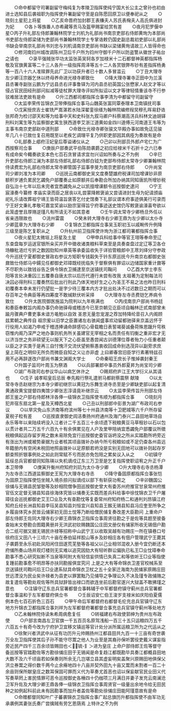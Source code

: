 <!-- { "loadSidebar": true } -->
　　○命中都留守司署副留守梅纯复为孝陵卫指挥使纯宁国大长公主之曾孙也初由进士选知县后袭祖职为指挥使升署副留守至是自陈愿回原卫以便奉祀从之
　　○晓刻土星犯上将星
　　○乙亥命晋府加封郡王表槏夫人苏氏表椈夫人高氏俱进封为妃
　　○各卜等族番人亦希藏等贡马及盔甲赐宴给赏有差
　　○夜月犯罗偃中星○丙子升礼部左侍郎兼翰林院学士刘机为礼部尚书南京吏部右侍郎黄珣为本部尚书吏部左侍郎梁储为吏部尚书兼翰林院学士专掌诰敕仍国史副总裁初吏部以礼部尚书缺会举南京礼部尚书刘忠与刘机请南京吏部尚书缺以梁储黄珣请故三人皆得命也
　　○修河南钧州城改调陈州卫后千户所为钧州守御千户所以防盗警从徽世子祐台之请也
　　○录平强贼张华功太监张英吴轲各岁加禄米十二石都督神英都指挥杨敬及官旗黄富等二十三人各升一级指挥周泽等五十二人各赏银弊布钞有差指挥杨勇等一百八十六人准赎罪先此厂卫以功获升者已十数人多冒滥云
　　○丁丑大理寺左少卿汪宗器乞休以终母养命进光禄寺卿致仕
　　○降大理寺署寺正田中为兰溪县丞署寺副张云鹏为宁远县丞右评事鲁铎为河内县丞初英国公张懋家人赵文才等以侵占官民田经刑部问拟减等徒杖罪大理寺评如所拟诏以文才等律轻情重该寺不行参驳难居法吏故有是命
　　○升江西都司都指挥佥事李清为中都留守司副留守
　　○太监李荣传旨锦衣卫带俸指挥佥事马山魏英张富同覃泰理本卫南镇抚司事
　　○戊寅授庶吉士崔铣严嵩湛若水陆深翟銮徐缙为翰林院编修叚炅穆孔晖易舒诰张邦奇为检讨邵天和等为给事中天和史科张九叙马卿户科蔡潮高淓兵科林文迪胡铎刑科刘寓生等为监察御史寓生狭西道李艾浙江道黄如金四川道傅元河南道王韦等为主事韦南京吏部赵中道刑部
　　○命致仕光禄寺卿张骏文华殿办事如故免迋见骏年几八十已致仕复召用既至以老疾乞调理平复乃供职吏部因其病痊为奏故有是命
　　○礼部奏上郕府汪妃皇后尊谥诸仪从之
　　○己卯以刑部员外郎卢宅仁为广西按察司佥事
　　○庚辰户部奏武平伯陈勋袭爵之初应给禄米千石折十之六已奉有成命矣今輙奏欲支本色七百石贪冒请求宜勿兴诏如所奏与之不为例
　　○辛巳升吏部右侍郎江澜为本部左侍郎礼部右侍郎白钺为吏部布侍郎太常寺少卿兼翰林院侍读费宏为礼部右侍郎太常寺卿管国子监事李旻为南京吏部右侍郎
　　○升尚宝司少卿刘准为本司卿
　　○巡抚云南都御史吴文度奏楚雄府税课司加增课钞非原额积岁逋负累民乞蠲免户部覆奏止如原额并后奉勘合所加办纳其同知唐凯所增钞税自弘治十七年以后未完者宜悉蠲免从之以凯擅增课额令巡按御史逮问
　　○宁王宸濠奏今纂修  孝庙实录而臣之居丧以礼尝蒙降敕褒谕又尝请进封生母为妃请颁庙祀礼乐请改葬祖宁靖王皆荷温旨褒答乞付史馆奏下礼部议谓本府事迹俱美行可录而宁王好文秉礼孝敬可嘉宜奖谕以励宗室得旨宁府事迹送史馆仍写敕褒谕濠喜夸欲以此笼虚誉且厚赂逆瑾凡有所请无不如其意者
　　○壬午调太常寺少卿杨旦外任以省亲违限故也
　　○洮州雷震
　　○癸未转大理寺右少卿王鼎为左少卿以太仆寺少卿蓝章为大理寺右少卿
　　○复锦衣卫都指挥佥事吴玉职初玉以戚畹传升例降三级至是陈乞复职从之
　　○升杭州前卫指挥使许珣为浙江都司署都指挥佥事
　　○夜火星犯太微垣上将星及土星
　　○甲申兵科给事中等官王珝等奉命至辽东查盘每岁运送官银所籴买并开中徵收诸类粮料草束至是具奏查盘过定辽等卫各仓场糠秕浥烂亏折之数因劾知州章英等承委监收失于详验管粮郎中王荩刘绎分守参政今升巡抚宁夏都御史冒政右参议方矩职专钱榖失于钤东原巡抚今升南京右都御史张鼐致仕侍郎马中鍚见任都御史邓璋既经抚临失于督察俱有罪诏以边储国家重计鼐等不尽职务以致钱谷告乏俱令锦衣卫捕逮至京送镇抚司鞠问
　　○乙酉大学士李东阳等言处决重囚三五覆奏自唐太宗以后历代遵行未尝有改我  太祖著为定制每法司决囚必得刑科三覆奏然后批出行刑此乃体天地好生之心为圣王不易之法也昨日刑科初覆奏本幸未发行仍望批一是字少待三覆本内方才批出处决不过迟数日之期而可以存百年之令典臣等再四筹度不敢缄默伏听采择
　　○大理寺左寺丞费铠乞养病令致仕
　　○升太医院御医施监为院判以九年秩满也
　　○丙戌南京户部尚书杨廷和奏臣奉敕旨内阁办事仍命驰驿毋或稽违今已至京朝见讫臣顷自翰林迁贰南部曾未踰月骤典户曹吏事未谙方黾勉以自效  圣恩无量忽宠渥之荐加特降纶音召入内阁顾兹累朝之典传自  祖宗爰以旧学之臣置诸左右骇闻盛事欢动留都驰驿来京盖远怀于行役用人如渴乃申戒于稽违捧诵命辞感切心骨载瞻日表誓竭葵诚叠荷殊恩躐升穹秩窃惟内阁乃深严之地办事则机务所关虽建官无宰相之名而责任有钧衡之重非宏才无以济当世之务非硕望无以服天下之心臣虽至愚尝闻古训德薄位尊者殆力小任重者颠以臣之才实类于是再三自忖愧汗交流伏望俯察愚衷收回成命别选茂异以副旁求庶  皇上简在之明仰无所负而微臣自知之义让亦非虚  上曰卿春宫旧臣学行素著特兹召用不必再辞遂改户部尚书兼文渊阁大学士
　　○命秦昭王庶长子惟焯袭封秦王
　　○升国子监司叶周玉为祭酒
　　○以兵部署郎中事员外郎夏昇为尚宝司少卿
　　○湖广布政司右参议华山以病乞休许之
　　○赐郑府庐江王大学衍义从其请也
　　○戊子  诚孝昭皇后忌辰  奉先殿行祭礼遣驸马都尉蔡震祭  献陵
　　○以太常寺寺丞赵继宗为本寺少卿初继宗以黄冠为乐舞生进寺丞至是少卿缺吏部以起复清黄通政黄宝提督四夷馆少卿张志淳请竟补继宗云
　　○太监李荣传旨升刑部左侍郎王鉴之户部右侍郎林泮各俸一级锦衣卫指挥使韦顺为都指挥佥事
　　○晓刻月犯井宿东扇北第一星及天樽西北星
　　○己丑以刑部郎中彭景为湖广布政司右参议
　　○以旱灾免山东济南等府滨州等七十州县济南等十卫肥城等六千户所存留夏税子粒有差
　　○巡按直隶御史闾洁奏扬州府通州及海门泰兴二县田地草场自永乐等年以来陆续坍没入江者计二千五百三十余顷遗下税粮黄豆马草租钞以石以包以贯计者共二万五千六百九十有余俱累见在人户及里甲陪纳宜悉蠲免户部覆议所徵税粮俱起运存留岁用之数未易除免宜行巡按御史委官诣坍没之所从实踏勘所坍旁近有涨出为洲或被势豪据为业者核其顷亩拨补办纳今所亏税粮如或不足仍查各州县远年籍册内有空闲未税田地照亩拨补以足原额若坍没是实别无田地可以拨补则起存岁额查照折银事例处之如此则常赋不亏而民亦免包陪之累矣议入从之
　　○初镇守延绥总兵官都督同知陈瑛以失机谪戍辽东三万卫至是乞复指挥使职诏宥之升正千户本卫带俸
　　○庚寅升衡州府知府刘玑为太仆寺少卿
　　○升大理寺右寺丞杨潭为左寺丞江西道监察御史王宪为大理寺右寺丞
　　○降守备固原都指挥佥事张恺为固原卫指挥使恺坐贼入境杀掠问拟谪戍以部下有斩获功宥之
　　○辛卯魏国公徐俌与无锡县民邹塾等及妙相院僧争田巡按御史曾大有委苏州府推官甘泉常州府推官伍文定督无锡县知县徐海体究皆以俌奏无实既而差兵科给事中徐忱锦衣卫千户屠璋往会巡抚都御史艾王□业及大有查勘忱等复委常州府知府杨二和通判刘昂镇江府知府丘经长洲县知县李珏吴县知县刘恒宜兴县知县王鍭无锡县知县冯应奎至所争之乡履亩体究乡民皆云俌家初无田土忱等乃断给僧民俌复奏改差大臣勘问  上重命户部左侍郎王佐同大理寺右少卿王鼎锦衣卫指挥佥事周贤往勘之于是佐等具题至彼备查始末文卷勘合图籍黄册并无洪武初钦赐魏国公庄田文册仅有俌家所收无锡佃户勘合二纸可据又据无锡民许禄等招称中山武宁王以收取吴越有功赐庄一所在镇巷口号徐府庄又田八十三顷六十亩在泰伯延祥胶山等乡及妙相庄各有佃户管理武宁王薨其子袭爵至永乐初赴凤阳闲住田遂荒芜塾等各祖父以己业相邻混收入册今宜仍断还本府俌所奏山场并观灯楼则无实难以追究因劾大有轻听群讼偏执已私王□业忱璋奉命勘事不悉心研究拟断不当泉等阿附大有轻信妄供情已失真二和等依听王□业等指使复踵前勘事愈不明昂等亦扶同勘报俱宜究问  上是之大有等命锦衣卫差官校械系至京送镇抚司鞫问后王□业逮系狱具命锦衣卫杖之五十全家迁海南为民俌家原赐庄田世远湮没为民业矣许禄者为县吏以罪罢黜乃见俌导之争理讼久不决及瑾专政俌赂之故复遣佐等勘处观佐等所具狱辞皆出禄口而欲连坐前后勘官遂兴大狱盖不敢拂瑾之意也
　　○注镇守辽东总兵官署都督佥事韩辅于中军都督府镇守蓟州总兵官署都督佥事温和于左军都督府俱佥书
　　○壬辰诏安仁伯王浚岁支禄米如庆阳伯夏儒例本色七百石折色三百石
　　○甲午命后军都督府右都督毛伦充总兵官镇守辽东地方升锦衣卫都指挥佥事刘祥为左军都督府署都督佥事充总兵官镇守蓟州等处地方
　　○乙未翰林院侍读朱希周病愈复任
　　○转福建右布政使郭绅为贵州左布政使
　　○户部言南昌左卫官旗一千五百员名原驾浅船一百三十五只运粮四万五千六百五十有奇今改为宁府护卫宜移文镇巡等官计处分派所属运粮卫所为之代运从之
　　○徐聚兴者洪武中从征有功历升元帅赐扬州江都县田共九百一十三亩有奇世袭万全左卫指挥使其后子孙不能守尽鬻之他人为业至是其裔孙保听罢役吏戴义谋妄指旁近民产四千三百余顷皆赐田也＜锍-釒＞进为皇庄  上命户部侍郎王佐等督守备巡按等官踏勘佐等方勘徐俌庄田于无锡闻是命复趋江都既勘毕具奏江都概县田地大数不及六千顷亩若如保奏则所余无几岂堪立县其虚妄明矣盖聚兴原赐田地俱保父洪立券鬻之得价数千两今止余瘠地四十八亩并契外田九十亩又鬻而未割者一百二十余亩则保所献皇庄之数耳保固可罪而义代为草奏尤首恶也诏以保妄献官民业田义代写奏草罔上害民情罪可恶令巡按御史各棰四十仍枷项三月满日并妻子发充云南澜沧卫军升佐及大理少卿王鼎各俸一级锦衣卫指挥佥事周贤官一级量出余地令给无田民种之如例起科前此未有因勘事而加升者盖佐等勘处徐俌庄田能阿瑾意故有是命
　　○命赠都督同知叶广子蕃袭锦衣卫指挥佥事广起总旗历升都指挥使不由军功无承袭例其妻张氏奏广尝擒贼有劳乞恩荫焉  上特许之不为例
